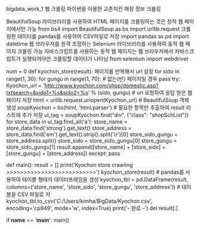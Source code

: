 bigdata_work_1
웹 크롤링
파이썬을 이용한 교촌치킨 매장 정보 크롤링

BeautifulSoup 라이브러리를 사용하여 HTML 페이지를 크롤링하는 것은 정적 웹 페이지에서만 가능
from bs4 import BeautifulSoup as bs
import urllib.request
크롤링한 데이터를 pandas를 사용하여 CSV파일로 저장
import pandas as pd
import datetime
웹 브라우저를 원격 조정하는 Selenium 라이브러리를 사용하여 동적 웹 페이지 크롤링 가능
자바스크립트를 사용하는 동적 웹 페이지는 웹 브라우저에서 자바스크립트가 실행되어야만 크롤링할 데이터가 나타남
from selenium import webdriver

num = 0
def kyochon_store(result):
    페이지를 반복해서 url 설정
    for sido in range(1, 30):
        for gungu in range(1, 70):
            # 없는(빈) 페이지일 경우 pass
            try:
                Kyochon_url = 'http://www.kyochon.com/shop/domestic.asp?txtsearch=&sido1=%s&sido2=%s' % (sido, gungu)
                # url 요청하여 응답 받은 웹 페이지 저장
                html = urllib.request.urlopen(Kyochon_url)
                # BeautifulSoup 객체 생성
                soupKyochon = bs(html, 'html.parser')
                # 필요한 항목만 추출하여 result 리스트에 추가 저장
                ul_tag = soupKyochon.find("div", {"class": "shopSchList"})
                for store_data in ul_tag.find_all('a'):
                    store_name = store_data.find('strong').get_text()
                    store_address = store_data.find('em').get_text().strip().split('\r')[0]
                    store_sido_gungu = store_address.split()
                    store_sido = store_sido_gungu[0]
                    store_gungu = store_sido_gungu[1]
                    result.append([store_name] + [store_sido] + [store_gungu] + [store_address])
            except:
                pass

def main():
    result = []
    print('Kyochon store crawling >>>>>>>>>>>>>>>>>>>>>>>>>>')
    kyochon_store(result)
    # pandas를 사용하여 테이블 형태의 데이터프레임을 생성
    kyochon_tbl = pd.DataFrame(result, columns=('store_name', 'store_sido', 'store_gungu', 'store_address'))
    # 테이블을 CSV 파일로 저
    kyochon_tbl.to_csv('C:/Users/kimha/BigData/Kyochon.csv', encoding='cp949', mode='w', index=True)
    print('- 완료 -')
    del result[:]
    
if __name__ == '__main__':
    main()
